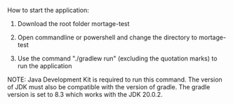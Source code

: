 How to start the application:

1. Download the root folder mortage-test

2. Open commandline or powershell and change the directory to mortage-test

3. Use the command "./gradlew run" (excluding the quotation marks) to run the application

NOTE: Java Development Kit is required to run this command. The version of JDK must also be compatible with 
the version of gradle. The gradle version is set to 8.3 which works with the JDK 20.0.2.